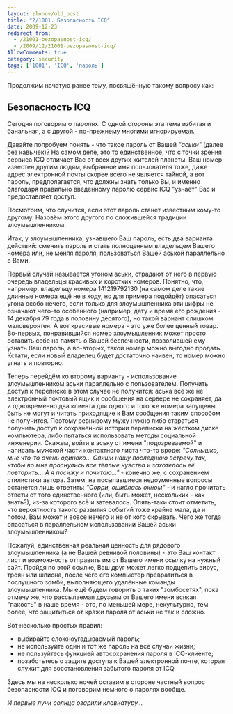```yaml
---
layout: zlonov/old_post
title: "2/1001. Безопасность ICQ"
date: 2009-12-23
redirect_from:
  - /21001-bezopasnost-icq/
  - /2009/12/21001-bezopasnost-icq/
AllowComments: true
category: security
tags: ['1001', 'ICQ', 'пароль']
---
```

Продолжим начатую ранее тему, посвящённую такому вопросу как:

## Безопасность ICQ

Сегодня поговорим о паролях. С одной стороны эта тема избитая и банальная, а с другой - по-прежнему многими игнорируемая.

Давайте попробуем понять - что такое пароль от Вашей _"аськи"_ (далее без кавычек)? На самом деле, это то единственное, что с точки зрения сервиса ICQ отличает Вас от всех других жителей планеты. Ваш номер известен другим людям, выбранное имя пользователя тоже, даже адрес электронной почты скорее всего не является тайной, а вот пароль, предполагается, что должны знать только Вы, и именно благодаря правильно введённому паролю сервис ICQ "узнаёт"  Вас и предоставляет доступ.

Посмотрим, что случится, если этот пароль станет известным кому-то другому. Назовём этого другого по сложившейся традиции злоумышленником.

Итак, у злоумышленника, узнавшего Ваш пароль, есть два варианта действий: сменить пароль и стать полноценным владельцем Вашего номера или, не меняя пароля, пользоваться Вашей аськой параллельно с Вами.

Первый случай называется угоном аськи, страдают от него в первую очередь владельцы красивых и коротких номеров. Понятно, что, например, владельцу номера 141219792130  (на самом деле такие длинные номера ещё не в ходу, но для примера подойдёт) опасаться угона особо нечего, если только для злоумышленника эти цифры не означают чего-то особенного (например, дату и время его рождения - 14 декабря 79 года в половину десятого), но такой вариант слишком маловероятен. А вот красивые номера - это уже более ценный товар. Во-первых, понравившийся номер злоумышленник может просто оставить себе на память о Вашей беспечности, позволившей ему узнать Ваш пароль, а во-вторых, такой номер можно выгодно продать. Кстати, если новый владелец будет достаточно наивен, то номер можно угнать и повторно.

Теперь перейдём ко второму варианту - использование злоумышленником аськи параллельно с пользователем. Получить доступ к переписке в этом случае не получится: аська всё же не электронный почтовый ящик и сообщения на сервере не сохраняет, да и одновременно два клиента для одного и того же номера запущены быть не могут и читать приходящие к Вам сообщения таким способом не получится. Поэтому  ревнивому мужу нужно либо стараться получить доступ к сохранённой истории переписки на жёстком диске компьютера, либо пытаться использовать методы социальной инженерии. Скажем, войти в аську от имени "подозреваемой" и написать мужской части контактного листа что-то вроде: _"Солнышко, мне что-то очень одиноко... Опиши нашу последнюю встречу так, чтобы во мне проснулись все тёплые чувства и захотелось её повторить... А я посижу и почитаю..."_ - конечно же, с сохранением стилистики автора. Затем, на посыпавшиеся недоуменные вопросы останется  лишь ответить: _"Сорри, ошиблась окном"_ - и нагло прочитать ответы от того единственного (или, быть может, нескольких - как знать?), из-за которого всё и затевалось. Опять-таки стоит отметить, что вероятность такого развития событий тоже крайне мала, да и потом, Вам может и вовсе нечего и не от кого скрывать. Чего же тогда опасаться в параллельном использовании Вашей аськи злоумышленником?

Пожалуй, единственная реальная ценность для рядового злоумышленника (а не Вашей ревнивой половины) - это Ваш контакт лист и возможность отправить им от Вашего имени ссылку на нужный сайт. Пройдя по этой ссылке, Ваш друг может легко подцепить вирус, троян или шпиона, после чего его компьютер превратиться в послушного зомби, выполняющего удалённые команды злоумышленника. Мы ещё будем говорить о таких "зомбосетях", пока отмечу же, что рассылаемая друзьям от Вашего имени всякая "пакость" в наше время - это, по меньшей мере, некультурно, тем более, что защититься от кражи пароля от аськи не так и сложно.

Вот несколько простых правил:
- выбирайте сложноугадываемый пароль;
- не используйте один и тот же пароль на все случаи жизни;
- не пользуйтесь функцией автосохранения пароля в ICQ-клиенте;
- позаботьтесь о защите доступа к Вашей электронной почте, которая служит для восстановления забытого пароля от ICQ.

Здесь мы на несколько ночей оставим в стороне частный вопрос безопасности ICQ и поговорим немного о паролях вообще.

_И первые лучи солнца озарили клавиатуру..._
